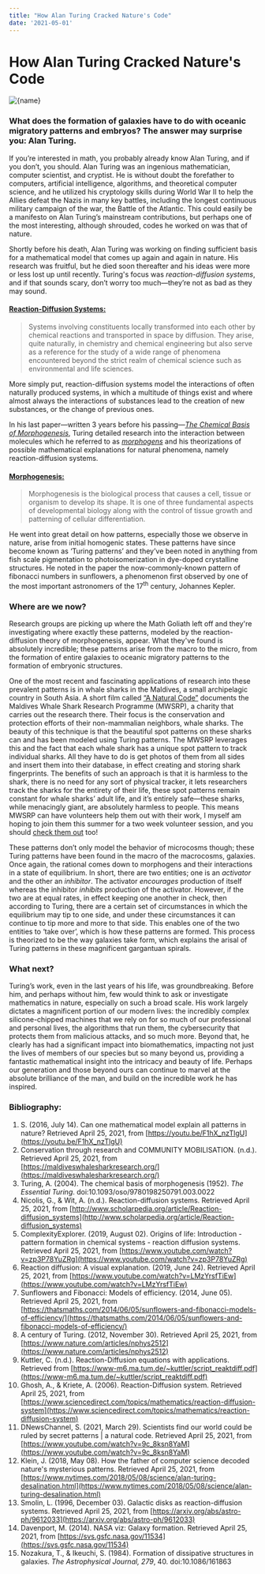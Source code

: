 ```yaml
---
title: "How Alan Turing Cracked Nature's Code"
date: '2021-05-01'
---
```


# How Alan Turing Cracked Nature's Code

<Image
  priority
  src="../public/images/cover.jpg"
  height={160}
  width={160}
  alt={name}
/>

### What does the formation of galaxies have to do with oceanic migratory patterns and embryos? The answer may surprise you: Alan Turing.

If you’re interested in math, you probably already know Alan Turing, and if you don’t, you should. Alan Turing was an ingenious mathematician, computer scientist, and cryptist. He is without doubt the forefather to computers, artificial intelligence, algorithms, and theoretical computer science, and he utilized his cryptology skills during World War II to help the Allies defeat the Nazis in many key battles, including the longest continuous military campaign of the war, the Battle of the Atlantic. This could easily be a manifesto on Alan Turing’s mainstream contributions, but perhaps one of the most interesting, although shrouded, codes he worked on was that of nature.

Shortly before his death, Alan Turing was working on finding sufficient basis for a mathematical model that comes up again and again in nature. His research was fruitful, but he died soon thereafter and his ideas were more or less lost up until recently. Turing's focus was _reaction-diffusion systems_, and if that sounds scary, don’t worry too much—they’re not as bad as they may sound.


#### <span style="text-decoration:underline;">Reaction-Diffusion Systems:</span>

  >Systems involving constituents locally transformed into each other by chemical reactions and transported in space by diffusion. They arise, quite naturally, in chemistry and chemical engineering but also serve as a reference for the study of a wide range of phenomena encountered beyond the strict realm of chemical science such as environmental and life sciences.

More simply put, reaction-diffusion systems model the interactions of often naturally produced systems, in which a multitude of things exist and where almost always the interactions of substances lead to the creation of new substances, or the change of previous ones.

In his last paper—written 3 years before his passing—_[The Chemical Basis of Morphogenesis](https://www.dna.caltech.edu/courses/cs191/paperscs191/turing.pdf)_, Turing detailed research into the interaction between molecules which he referred to as _[morphogens](https://www.sciencedirect.com/topics/biochemistry-genetics-and-molecular-biology/morphogen)_ and his theorizations of possible mathematical explanations for natural phenomena, namely reaction-diffusion systems.

#### <span style="text-decoration:underline;">Morphogenesis:</span>

  >Morphogenesis is the biological process that causes a cell, tissue or organism to develop its shape. It is one of three fundamental aspects of developmental biology along with the control of tissue growth and patterning of cellular differentiation.

He went into great detail on how patterns, especially those we observe in nature, arise from initial homogenic states. These patterns have since become known as ‘Turing patterns’ and they’ve been noted in anything from fish scale pigmentation to photoisomerization in dye-doped crystalline structures. He noted in the paper the now-commonly-known pattern of fibonacci numbers in sunflowers, a phenomenon first observed by one of the most important astronomers of the 17<sup>th</sup> century, Johannes Kepler.


### Where are we now?

Research groups are picking up where the Math Goliath left off and they're investigating where exactly these patterns, modeled by the reaction-diffusion theory of morphogenesis, appear. What they've found is absolutely incredible; these patterns arise from the macro to the micro, from the formation of entire galaxies to oceanic migratory patterns to the formation of embryonic structures.

One of the most recent and fascinating applications of research into these prevalent patterns is in whale sharks in the Maldives, a small archipelagic country in South Asia. A short film called [“A Natural Code”](https://www.youtube.com/watch?v=9c_8ksn8YaM) documents the Maldives Whale Shark Research Programme (MWSRP), a charity that carries out the research there. Their focus is the conservation and protection efforts of their non-mammalian neighbors, whale sharks.  The beauty of this technique is that the beautiful spot patterns on these sharks can and has been modeled using Turing patterns. The MWSRP leverages this and the fact that each whale shark has a unique spot pattern to track individual sharks. All they have to do is get photos of them from all sides and insert them into their database, in effect creating and storing shark fingerprints. The benefits of such an approach is that it is harmless to the shark, there is no need for any sort of physical tracker, it lets researchers track the sharks for the entirety of their life, these spot patterns remain constant for whale sharks’ adult life, and it’s entirely safe—these sharks, while menacingly giant, are absolutely harmless to people. This means MWSRP can have volunteers help them out with their work, I myself am hoping to join them this summer for a two week volunteer session, and you should [check them out](https://maldiveswhalesharkresearch.org/research/) too!

These patterns don’t only model the behavior of microcosms though; these Turing patterns have been found in the macro of the macrocosms, galaxies. Once again, the rational comes down to morphogens and their interactions in a state of equilibrium. In short, there are two entities; one is an _activator_ and the other an _inhibitor_. The activator _encourages_ production of itself whereas the inhibitor _inhibits_ production of the activator. However, if the two are at equal rates, in effect keeping one another in check, then according to Turing, there are a certain set of circumstances in which the equilibrium may tip to one side, and under these circumstances it can continue to tip more and more to that side. This enables one of the two entities to ‘take over’, which is how these patterns are formed. This process is theorized to be the way galaxies take form, which explains the arisal of Turing patterns in these magnificent gargantuan spirals.


### What next?

Turing’s work, even in the last years of his life, was groundbreaking. Before him, and perhaps without him, few would think to ask or investigate mathematics in nature, especially on such a broad scale. His work largely dictates a magnificent portion of our modern lives: the incredibly complex silicone-chipped machines that we rely on for so much of our professional and personal lives, the algorithms that run them, the cybersecurity that protects them from malicious attacks, and so much more. Beyond that, he clearly has had a significant impact into biomathematics, impacting not just the lives of members of our species but so many beyond us, providing a fantastic mathematical insight into the intricacy and beauty of life. Perhaps our generation and those beyond ours can continue to marvel at the absolute brilliance of the man, and build on the incredible work he has inspired.


###


### Bibliography:



1. S. (2016, July 14). Can one mathematical model explain all patterns in nature? Retrieved April 25, 2021, from [https://youtu.be/F1hX_nzTlgU](https://youtu.be/F1hX_nzTlgU)
1. Conservation through research and COMMUNITY MOBILISATION. (n.d.). Retrieved April 25, 2021, from [https://maldiveswhalesharkresearch.org/](https://maldiveswhalesharkresearch.org/)
2. Turing, A. (2004). The chemical basis of morphogenesis (1952). _The Essential Turing_. doi:10.1093/oso/9780198250791.003.0022
3. Nicolis, G., & Wit, A. (n.d.). Reaction-diffusion systems. Retrieved April 25, 2021, from [http://www.scholarpedia.org/article/Reaction-diffusion_systems](http://www.scholarpedia.org/article/Reaction-diffusion_systems)
4. ComplexityExplorer. (2019, August 02). Origins of life: Introduction - pattern formation in chemical systems - reaction diffusion systems. Retrieved April 25, 2021, from [https://www.youtube.com/watch?v=zp3P78YuZRg](https://www.youtube.com/watch?v=zp3P78YuZRg)
5. Reaction diffusion: A visual explanation. (2019, June 24). Retrieved April 25, 2021, from [https://www.youtube.com/watch?v=LMzYrsfTiEw](https://www.youtube.com/watch?v=LMzYrsfTiEw)
6. Sunflowers and Fibonacci: Models of efficiency. (2014, June 05). Retrieved April 25, 2021, from [https://thatsmaths.com/2014/06/05/sunflowers-and-fibonacci-models-of-efficiency/](https://thatsmaths.com/2014/06/05/sunflowers-and-fibonacci-models-of-efficiency/)
7. A century of Turing. (2012, November 30). Retrieved April 25, 2021, from [https://www.nature.com/articles/nphys2512](https://www.nature.com/articles/nphys2512)
8. Kuttler, C. (n.d.). Reaction-Diffusion equations with applications. Retrieved from [https://www-m6.ma.tum.de/~kuttler/script_reaktdiff.pdf](https://www-m6.ma.tum.de/~kuttler/script_reaktdiff.pdf)
9. Ghosh, A., & Kriete, A. (2006). Reaction-Diffusion system. Retrieved April 25, 2021, from [https://www.sciencedirect.com/topics/mathematics/reaction-diffusion-system](https://www.sciencedirect.com/topics/mathematics/reaction-diffusion-system)
10. DNewsChannel, S. (2021, March 29). Scientists find our world could be ruled by secret patterns | a natural code. Retrieved April 25, 2021, from [https://www.youtube.com/watch?v=9c_8ksn8YaM](https://www.youtube.com/watch?v=9c_8ksn8YaM)
11. Klein, J. (2018, May 08). How the father of computer science decoded nature's mysterious patterns. Retrieved April 25, 2021, from [https://www.nytimes.com/2018/05/08/science/alan-turing-desalination.html](https://www.nytimes.com/2018/05/08/science/alan-turing-desalination.html)
12. Smolin, L. (1996, December 03). Galactic disks as reaction-diffusion systems. Retrieved April 25, 2021, from [https://arxiv.org/abs/astro-ph/9612033](https://arxiv.org/abs/astro-ph/9612033)
13. Davenport, M. (2014). NASA viz: Galaxy formation. Retrieved April 25, 2021, from [https://svs.gsfc.nasa.gov/11534](https://svs.gsfc.nasa.gov/11534)
14. Nozakura, T., & Ikeuchi, S. (1984). Formation of dissipative structures in galaxies. _The Astrophysical Journal,_ _279_, 40. doi:10.1086/161863
